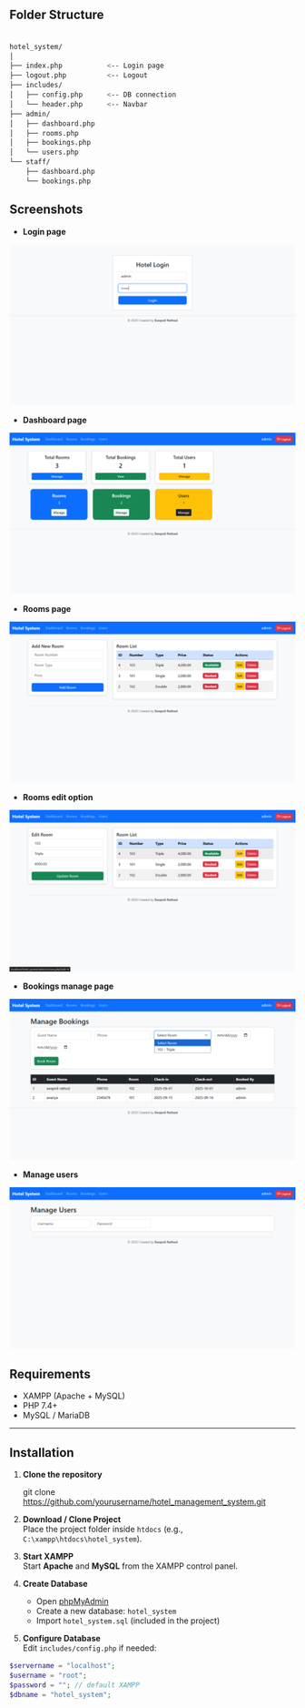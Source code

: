 ## Folder Structure
```bash

hotel_system/
│
├── index.php           <-- Login page
├── logout.php          <-- Logout
├── includes/
│   ├── config.php      <-- DB connection
│   └── header.php      <-- Navbar 
├── admin/
│   ├── dashboard.php
│   ├── rooms.php
│   ├── bookings.php
│   └── users.php
└── staff/
    ├── dashboard.php
    └── bookings.php
```
## Screenshots
- **Login page** 

![Login page](img/Screenshot%20(30).png)

- **Dashboard page** 

![Dashboard page](img/Screenshot%20(31).png)

- **Rooms page** 

![Rooms page](img/Screenshot%20(32).png)

- **Rooms edit option** 

![Rooms edit option](img/Screenshot%20(33).png)

- **Bookings manage page** 

![Bookings manage page](img/Screenshot%20(35).png)

- **Manage users** 

![Manage users](img/Screenshot%20(36).png)
## Requirements

- XAMPP (Apache + MySQL)
- PHP 7.4+
- MySQL / MariaDB

---

## Installation
1. **Clone the repository**  

   git clone https://github.com/yourusername/hotel_management_system.git 
1. **Download / Clone Project**  
   Place the project folder inside `htdocs` (e.g., `C:\xampp\htdocs\hotel_system`).

2. **Start XAMPP**  
   Start **Apache** and **MySQL** from the XAMPP control panel.

3. **Create Database**  
   - Open [phpMyAdmin](http://localhost/phpmyadmin)  
   - Create a new database: `hotel_system`  
   - Import `hotel_system.sql` (included in the project)

4. **Configure Database**  
   Edit `includes/config.php` if needed:

```php
$servername = "localhost";
$username = "root";
$password = ""; // default XAMPP
$dbname = "hotel_system";
